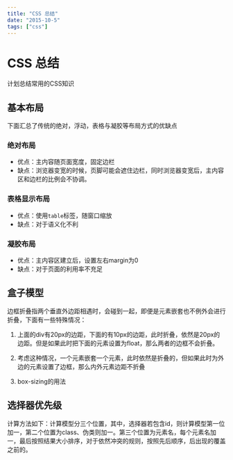 ```yaml
---
title: "CSS 总结"
date: "2015-10-5"
tags: ["css"]
---
```

# CSS 总结

计划总结常用的CSS知识

## 基本布局

下面汇总了传统的绝对，浮动，表格与凝胶等布局方式的优缺点

### 绝对布局

- 优点：主内容随页面宽度，固定边栏
- 缺点：浏览器变宽的时候，页脚可能会遮住边栏，同时浏览器变宽后，主内容区和边栏的比例会不协调。

### 表格显示布局

- 优点：使用`table`标签，随窗口缩放
- 缺点：对于语义化不利

### 凝胶布局

- 优点：主内容区建立后，设置左右margin为0
- 缺点：对于页面的利用率不充足

## 盒子模型

边框折叠指两个垂直外边距相遇时，会碰到一起，即便是元素嵌套也不例外会进行折叠，下面有一些特殊情况：

1. 上面的div有20px的边距，下面的有10px的边距，此时折叠，依然是20px的边距。但是如果此时把下面的元素设置为float，那么两者的边框不会折叠。

1. 考虑这种情况，一个元素嵌套一个元素，此时依然是折叠的，但如果此时为外边的元素设置了边框，那么内外元素边距不折叠

1. box-sizing的用法

## 选择器优先级

计算方法如下：计算模型分三个位置，其中，选择器若包含id，则计算模型第一位加一，第二个位置为class、伪类则加一。第三个位置为元素名，每个元素名加一，最后按照结果大小排序，对于依然冲突的规则，按照先后顺序，后出现的覆盖之前的。
